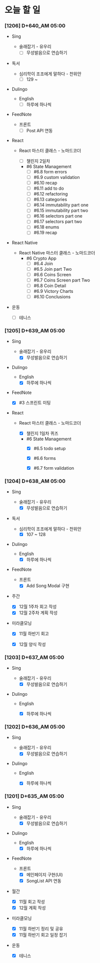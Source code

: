 # 오늘 할 일

### [1206] D+640_AM 05:00

- Sing

  - 술래잡기 - 유우리
    - [ ] 무성발음으로 연습하기

- 독서

  - 심리학이 조조에게 말하다 - 천위안
    - [ ] 129 ~

- Dulingo

  - English
    - [ ] 하루에 하나씩

- FeedNote

  - 프론트
    - [ ] Post API 연동

- React

  - React 마스터 클래스 - 노마드코더

    - [ ] 챌린지 2일차

    - #6 State Management
      - [ ] #6.8 form errors
      - [ ] #6.9 custom validation
      - [ ] #6.10 recap
      - [ ] #6.11 add to do
      - [ ] #6.12 refactoring
      - [ ] #6.13 categories
      - [ ] #6.14 immutability part one
      - [ ] #6.15 immutability part two
      - [ ] #6.16 selectors part one
      - [ ] #6.17 selectors part two
      - [ ] #6.18 enums
      - [ ] #6.19 recap

- React Native

  - React Native 마스터 클래스 - 노마드코더
    - #6 Crypto App
      - [ ] #6.4 Join
      - [ ] #6.5 Join part Two
      - [ ] #6.6 Coins Screen
      - [ ] #6.7 Coins Screen part Two
      - [ ] #6.8 Coin Detail
      - [ ] #6.9 Victory Charts
      - [ ] #6.10 Conclusions
- 운동
  - [ ] 테니스



### [1205] D+639_AM 05:00

- Sing

  - 술래잡기 - 유우리
    - [x] 무성발음으로 연습하기
- Dulingo

  - English
    - [x] 하루에 하나씩
- FeedNote

  - [x] #3 스프린트 미팅
- React

  - React 마스터 클래스 - 노마드코더

    - [x] 챌린지 1일차 퀴즈
    - #6 State Management
      - [x] #6.5 todo setup
      - [x] #6.6 forms
      - [x] #6.7 form validation



### [1204] D+638_AM 05:00

- Sing

  - 술래잡기 - 유우리
    - [x] 무성발음으로 연습하기
- 독서

  - 심리학이 조조에게 말하다 - 천위안
    - [x] 107 ~ 128
- Dulingo

  - English
    - [x] 하루에 하나씩
- FeedNote
  - 프론트
    - [x] Add Song Modal 구현
- 주간
  - [x] 12월 1주차 회고 작성
  - [x] 12월 2주차 계획 작성
- 미라클모닝
  - [x] 11월 하반기 회고
  - [x] 12월 양식 작성
  



### [1203] D+637_AM 05:00

- Sing

  - 술래잡기 - 유우리
    - [x] 무성발음으로 연습하기
- Dulingo

  - English
    - [x] 하루에 하나씩



### [1202] D+636_AM 05:00

- Sing

  - 술래잡기 - 유우리
    - [x] 무성발음으로 연습하기
- Dulingo

  - English
    - [x] 하루에 하나씩



### [1201] D+635_AM 05:00

- Sing

  - 술래잡기 - 유우리
    - [x] 무성발음으로 연습하기
- Dulingo

  - English
    - [x] 하루에 하나씩
- FeedNote
  - 프론트
    - [x] 메인페이지 구현(UI)
    - [x] SongList API 연동
- 월간
  - [x] 11월 회고 작성
  - [x] 12월 계획 작성
- 미라클모닝
  - [x] 11월 하반기 정리 및 공유
  - [x] 11월 하반기 회고 일정 잡기
- 운동
  - [x] 테니스
